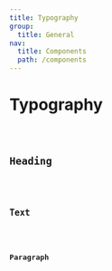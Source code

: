 ```yaml
---
title: Typography
group:
  title: General
nav:
  title: Components
  path: /components
---
```


# Typography

<code src="../examples/article.tsx" />

## Heading

<code src="../examples/heading.tsx" />

## Text

<code src="../examples/text.tsx" />

## Paragraph

<code src="../examples/paragraph.tsx" />

<API src="@casts/typography"></API>
